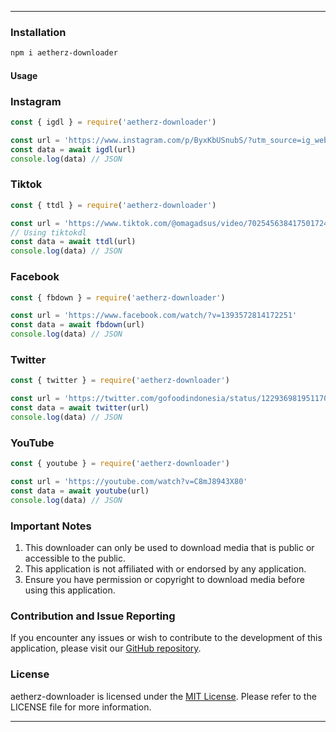 ___

### Installation
```sh
npm i aetherz-downloader
```
#### Usage

### Instagram
```ts
const { igdl } = require('aetherz-downloader')

const url = 'https://www.instagram.com/p/ByxKbUSnubS/?utm_source=ig_web_copy_link'
const data = await igdl(url)
console.log(data) // JSON
```
### Tiktok
```ts
const { ttdl } = require('aetherz-downloader')

const url = 'https://www.tiktok.com/@omagadsus/video/7025456384175017243?is_from_webapp=1&sender_device=pc&web_id6982004129280116226'
// Using tiktokdl
const data = await ttdl(url)
console.log(data) // JSON
```
### Facebook
```ts
const { fbdown } = require('aetherz-downloader')

const url = 'https://www.facebook.com/watch/?v=1393572814172251'
const data = await fbdown(url)
console.log(data) // JSON
```
### Twitter
```ts
const { twitter } = require('aetherz-downloader')

const url = 'https://twitter.com/gofoodindonesia/status/1229369819511709697'
const data = await twitter(url)
console.log(data) // JSON
```
### YouTube
```ts
const { youtube } = require('aetherz-downloader')

const url = 'https://youtube.com/watch?v=C8mJ8943X80'
const data = await youtube(url)
console.log(data) // JSON
```
### Important Notes

1. This downloader can only be used to download media that is public or accessible to the public.
2. This application is not affiliated with or endorsed by any application.
3. Ensure you have permission or copyright to download media before using this application.

### Contribution and Issue Reporting

If you encounter any issues or wish to contribute to the development of this application, please visit our [GitHub repository](https://github.com/aetherzcode).

### License

aetherz-downloader is licensed under the [MIT License](https://opensource.org/licenses/MIT). Please refer to the LICENSE file for more information.
___